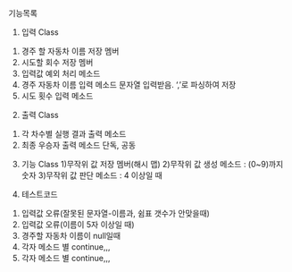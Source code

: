 기능목록
1. 입력 Class
1) 경주 할 자동차 이름 저장 멤버
2) 시도할 회수 저장 멤버
2) 입력값 예외 처리 메소드
3) 경주 자동차 이름 입력 메소드
   문자열 입력받음. ‘,’로 파싱하여 저장
4) 시도 횟수 입력 메소드

2. 출력 Class
1) 각 차수별 실행 결과 출력 메소드
2) 최종 우승자 출력 메소드
   단독, 공동

3. 기능 Class
1)무작위 값 저장 멤버(해시 맵)
2)무작위 값 생성 메소드 : (0~9)까지 숫자
3)무작위 값 판단 메소드 : 4 이상일 때

4. 테스트코드
1) 입력값 오류(잘못된 문자열-이름과, 쉼표 갯수가 안맞을때)
2) 입력값 오류(이름이 5자 이상일 때)
3) 경주할 자동차 이름이 null일때
4) 각자 메소드 별 continue,,,  
4) 각자 메소드 별 continue,,,